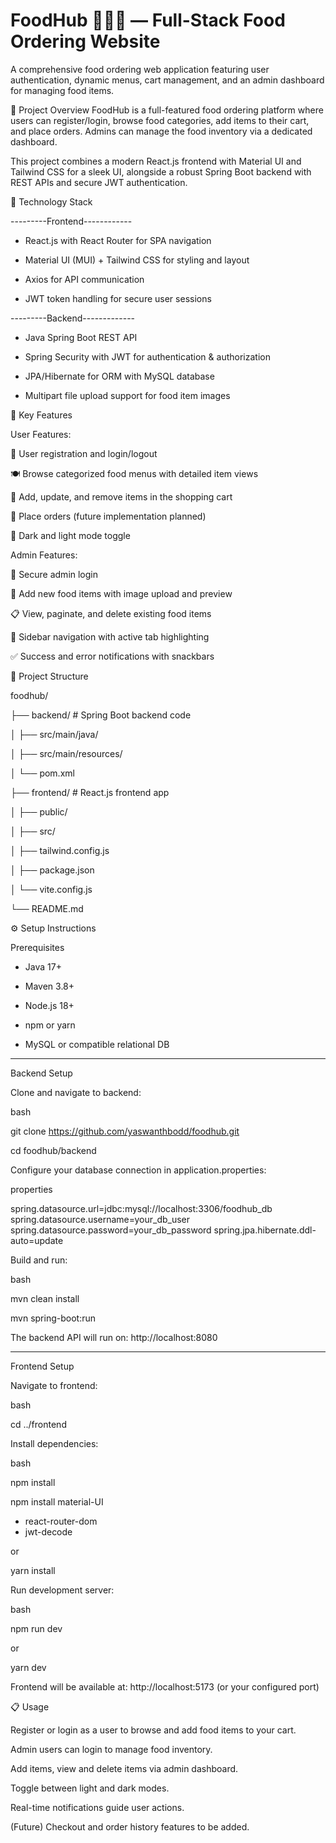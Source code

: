 # FoodHub 🍔🍕🥗 — Full-Stack Food Ordering Website
A comprehensive food ordering web application featuring user authentication, dynamic menus, cart management, and an admin dashboard for managing food items.

📝 Project Overview
FoodHub is a full-featured food ordering platform where users can register/login, browse food categories, add items to their cart, and place orders. Admins can manage the food inventory via a dedicated dashboard.

This project combines a modern React.js frontend with Material UI and Tailwind CSS for a sleek UI, alongside a robust Spring Boot backend with REST APIs and secure JWT authentication.

🔧 Technology Stack

---------Frontend------------

- React.js with React Router for SPA navigation

- Material UI (MUI) + Tailwind CSS for styling and layout

- Axios for API communication

- JWT token handling for secure user sessions


---------Backend-------------

- Java Spring Boot REST API

- Spring Security with JWT for authentication & authorization

- JPA/Hibernate for ORM with MySQL database

- Multipart file upload support for food item images

🚀 Key Features

User Features:

👤 User registration and login/logout

🍽️ Browse categorized food menus with detailed item views

🛒 Add, update, and remove items in the shopping cart

🧾 Place orders (future implementation planned)

🔄 Dark and light mode toggle

Admin Features:

🔐 Secure admin login

📝 Add new food items with image upload and preview

📋 View, paginate, and delete existing food items

🎯 Sidebar navigation with active tab highlighting

✅ Success and error notifications with snackbars

📁 Project Structure

foodhub/

├── backend/               # Spring Boot backend code

│   ├── src/main/java/

│   ├── src/main/resources/

│   └── pom.xml

├── frontend/              # React.js frontend app

│   ├── public/

│   ├── src/

│   ├── tailwind.config.js

│   ├── package.json

│   └── vite.config.js

└── README.md

⚙️ Setup Instructions

Prerequisites

- Java 17+

- Maven 3.8+

- Node.js 18+

- npm or yarn

- MySQL or compatible relational DB

---------------------------

Backend Setup

Clone and navigate to backend:

bash

git clone https://github.com/yaswanthbodd/foodhub.git

cd foodhub/backend

Configure your database connection in application.properties:

properties

spring.datasource.url=jdbc:mysql://localhost:3306/foodhub_db
spring.datasource.username=your_db_user
spring.datasource.password=your_db_password
spring.jpa.hibernate.ddl-auto=update

Build and run:

bash

mvn clean install

mvn spring-boot:run

The backend API will run on: http://localhost:8080

------------------------------------------------------------

Frontend Setup

Navigate to frontend:

bash

cd ../frontend

Install dependencies:

bash

npm install

npm install material-UI

- react-router-dom
- jwt-decode

or

yarn install

Run development server:

bash

npm run dev

or

yarn dev

Frontend will be available at: http://localhost:5173 (or your configured port)

📋 Usage

Register or login as a user to browse and add food items to your cart.

Admin users can login to manage food inventory.

Add items, view and delete items via admin dashboard.

Toggle between light and dark modes.

Real-time notifications guide user actions.

(Future) Checkout and order history features to be added.

